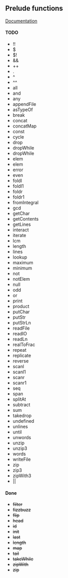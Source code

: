## Prelude functions

[Documentation](http://hackage.haskell.org/package/base-4.7.0.1/docs/Prelude.html)

#### TODO

* !!
* $
* $!
* &&
* ++
* .
* ^
* ^^
* all
* and
* any
* appendFile
* asTypeOf
* break
* concat
* concatMap
* const
* cycle
* drop
* dropWhile
* dropWhile
* elem
* elem
* error
* even
* foldl
* foldl1
* foldr
* foldr1
* fromIntegral
* gcd
* getChar
* getContents
* getLines
* interact
* iterate
* lcm
* length
* lines
* lookup
* maximum
* minimum
* not
* notElem
* null
* odd
* or
* print
* product
* putChar
* putStr
* putStrLn
* readFile
* readIO
* readLn
* realToFrac
* repeat
* replicate
* reverse
* scanl
* scanl1
* scanr
* scanr1
* seq
* span
* splitAt
* subtract
* sum
* takedrop
* undefined
* unlines
* until
* unwords
* unzip
* unzip3
* words
* writeFile
* zip
* zip3
* zipWith3
* ||

#### Done

* ~~filter~~
* ~~fizzbuzz~~
* ~~flip~~
* ~~head~~
* ~~id~~
* ~~init~~
* ~~last~~
* ~~length~~
* ~~map~~
* ~~tail~~
* ~~takeWhile~~
* ~~zipWith~~
* ~~zip~~
